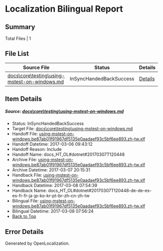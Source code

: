 # <a name='report-top'></a> Localization Bilingual Report

## Summary
 Total Files | 1

## File List
 Source File | Status | Details 
 ----------- | ------ | ------- 
 [docs\core\testing\using-mstest-on-windows.md](https://github.com/dotnet/docs/blob/095ebad90e3f0b188d208d22f6f16b9552f8ea86/docs/core/testing/using-mstest-on-windows.md) | InSyncHandedBackSuccess | [Details](#954eaa33198caa220b9979298dfd6224909aef7066)

## Item Details
##### <a name='954eaa33198caa220b9979298dfd6224909aef7066'></a> Source: [docs\core\testing\using-mstest-on-windows.md](https://github.com/dotnet/docs/blob/095ebad90e3f0b188d208d22f6f16b9552f8ea86/docs/core/testing/using-mstest-on-windows.md)
* Status: InSyncHandedBackSuccess
* Target File: [docs\core\testing\using-mstest-on-windows.md](https://github.com/dotnet/docs.zh-tw/blob/c27261e38b556210ef70ad8967d14c1d8c1dc138/docs/core/testing/using-mstest-on-windows.md)
* Handoff File: [using-mstest-on-windows.be87ab01f91967df5135e0aadaef93c5bf6ee893.zh-tw.xlf](https://github.com/dotnet/docs.handoff/blob/d8e4af32a2a5e0db5f21738a9802a7a2d25a3932/ol-handoff/dotnet/docs.zh-tw/master/dotnet-core/using-mstest-on-windows.be87ab01f91967df5135e0aadaef93c5bf6ee893.zh-tw.xlf)
* Handoff Datetime: 2017-03-06 09:43:12
* Handoff Reason: Include
* Handoff Name: docs_HT_OL#dotnet#20170307T120448
* Archive File: [using-mstest-on-windows.be87ab01f91967df5135e0aadaef93c5bf6ee893.zh-tw.xlf](https://github.com/dotnet/docs.handoff/blob/90cb85c80c23d524bb8dd16c302a63b496d0b4a2/ol-archive/dotnet/docs.zh-tw/master/dotnet-core/using-mstest-on-windows.be87ab01f91967df5135e0aadaef93c5bf6ee893.zh-tw.xlf)
* Archive Datetime: 2017-03-07 20:15:31
* Handback File: [using-mstest-on-windows.be87ab01f91967df5135e0aadaef93c5bf6ee893.zh-tw.xlf](https://github.com/dotnet/docs.handback/blob/157861b9151a528c76b608ed5dcd6569626da609/ol-handback/dotnet/docs.zh-tw/master/dotnet-core/using-mstest-on-windows.be87ab01f91967df5135e0aadaef93c5bf6ee893.zh-tw.xlf)
* Handback Datetime: 2017-03-08 07:54:39
* Handback Name: docs_HT_OL#dotnet#20170307T120448-de-de-es-es-fr-fr-ja-jp-ko-kr-pt-br-zh-cn-zh-tw
* Bilingual File: [using-mstest-on-windows.be87ab01f91967df5135e0aadaef93c5bf6ee893.zh-tw.xlf](https://github.com/dotnet/docs.handback/blob/157861b9151a528c76b608ed5dcd6569626da609/ol-handback/dotnet/docs.zh-tw/master/dotnet-core/using-mstest-on-windows.be87ab01f91967df5135e0aadaef93c5bf6ee893.zh-tw.xlf)
* Bilingual Datetime: 2017-03-08 07:56:24
* [Back to Top](#report-top)


## Error Details

Generated by OpenLocalization.
